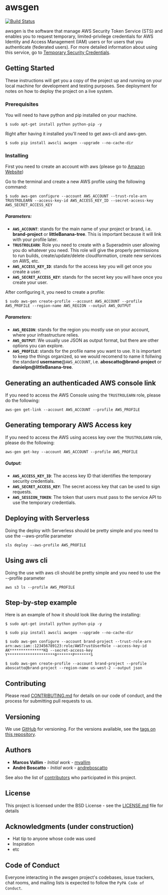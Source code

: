 # awsgen

[![Build Status](https://travis-ci.org/mvallim/aws-gen-cli.svg?branch=master)](https://travis-ci.org/mvallim/aws-gen-cli.svg?branch=master)

awsgen is the software that manage AWS Security Token Service (STS) and enables you to request temporary, limited-privilege credentials for AWS Identity and Access Management (IAM) users or for users that you authenticate (federated users).
For more detailed information about using this service, go to [Temporary Security Credentials](https://docs.aws.amazon.com/IAM/latest/UserGuide/id_credentials_temp.html).

## Getting Started

These instructions will get you a copy of the project up and running on your local machine for development and testing purposes. See deployment for notes on how to deploy the project on a live system.

### Prerequisites

You will need to have python and pip installed on your machine.

```
$ sudo apt-get install python python-pip -y
```
Right after having it installed you'll need to get aws-cli and aws-gen.

```
$ sudo pip install awscli awsgen --upgrade --no-cache-dir
```

### Installing

First you need to create an account with aws (please go to [Amazon Website](https://aws.amazon.com/))

Go to the terminal and create a new AWS profile using the following command:

```
$ sudo aws-gen configure --account AWS_ACCOUNT --trust-role-arn TRUSTROLEARN --access-key-id AWS_ACCESS_KEY_ID --secret-access-key AWS_SECRET_ACCESS_KEY
```

##### Parameters:
* __`AWS_ACCOUNT`__: stands for the main name of your project or brand, i.e. __brand-project__ or __littleBanana-tree__. This is important because it will link with your profile later.
* __`TRUSTROLEARN`__: Role you need to create with a Superadmin user allowing you do whatever you need. This role will give the properly permissions to run builds, create/update/delete cloudformation, create new services on AWS, etc.
* __`AWS_ACCESS_KEY_ID`__: stands for the access key you will get once you create a user.
* __`AWS_SECRET_ACCESS_KEY`__: stands for the secret key you will have once you create your user.

After configuring it, you need to create a profile:

```
$ sudo aws-gen create-profile --account AWS_ACCOUNT --profile AWS_PROFILE --region-name AWS_REGION --output AWS_OUTPUT
```

##### Parameters:
* __`AWS_REGION`__: stands for the region you mostly use on your account, where your infrastructure relies.
* __`AWS_OUTPUT`__: We usually use JSON as output format, but there are other options you can explore.
* __`AWS_PROFILE`__: stands for the profile name you want to use. It is important to keep the things organized, so we would recomend to name it follwing the standard __username__@`AWS_ACCOUNT`, i.e. __aboscatto@brand-project__ or __danielpn@littleBanana-tree__.

## Generating an authenticaded AWS console link

If you need to access the AWS Console using the `TRUSTROLEARN` role, please do the following:

```
aws-gen get-link --account AWS_ACCOUNT --profile AWS_PROFILE
```

## Generating temporary AWS Access key

If you need to access the AWS using access key over the `TRUSTROLEARN` role, please do the following:

```
aws-gen get-key --account AWS_ACCOUNT --profile AWS_PROFILE
```
##### Output:
* __`AWS_ACCESS_KEY_ID`__: The access key ID that identifies the temporary security credentials.
* __`AWS_SECRET_ACCESS_KEY`__: The secret access key that can be used to sign requests.
* __`AWS_SESSION_TOKEN`__: The token that users must pass to the service API to use the temporary credentials.

## Deploying with Serverless

Doing the deploy with Serverless should be pretty simple and you need to use the --aws-profile parameter

```
sls deploy --aws-profile AWS_PROFILE
```
## Using aws cli

Doing the use with aws cli should be pretty simple and you need to use the --profile parameter

```
aws s3 ls --profile AWS_PROFILE
```

## Step-by-step example

Here is an example of how it should look like during the installing:
```
$ sudo apt-get install python python-pip -y
```
```
$ sudo pip install awscli awsgen --upgrade --no-cache-dir
```
```
$ sudo aws-gen configure --account brand-project --trust-role-arn arn:aws:iam::123456789123:role/AWSTrustUserRole --access-key-id AK***************KQ --secret-access-key Y*********************0*******P*******S
```
```
$ sudo aws-gen create-profile --account brand-project --profile aboscatto@brand-project --region-name us-west-2 --output json
```

## Contributing

Please read [CONTRIBUTING.md](https://github.com/mvallim/aws-gen-cli/blob/master/CONTRIBUTING.md) for details on our code of conduct, and the process for submitting pull requests to us.

## Versioning

We use [GitHub](https://github.com/mvallim/aws-gen-cli) for versioning. For the versions available, see the [tags on this repository](https://github.com/mvallim/aws-gen-cli/tags). 

## Authors

* **Marcos Vallim** - *Initial work* - [mvallim](https://github.com/mvallim)
* **André Boscatto** - *Initial work* - [andreboscatto](https://github.com/andreboscatto)

See also the list of [contributors](https://github.com/mvallim/aws-gen-cli/blob/master/CONTRIBUTORS.txt) who participated in this project.

## License

This project is licensed under the BSD License - see the [LICENSE.md](LICENSE.md) file for details

## Acknowledgments (under construction)

* Hat tip to anyone whose code was used
* Inspiration
* etc

## Code of Conduct

Everyone interacting in the awsgen project's codebases, issue trackers, chat rooms, and mailing lists is expected to follow the `PyPA Code of Conduct`.
